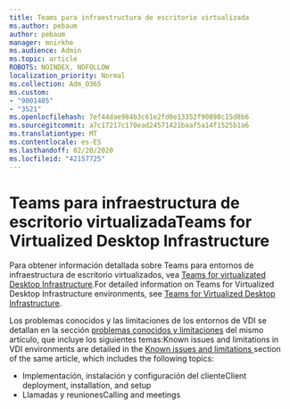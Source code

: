 ```yaml
---
title: Teams para infraestructura de escritorio virtualizada
ms.author: pebaum
author: pebaum
manager: mnirkhe
ms.audience: Admin
ms.topic: article
ROBOTS: NOINDEX, NOFOLLOW
localization_priority: Normal
ms.collection: Adm_O365
ms.custom:
- "9001485"
- "3521"
ms.openlocfilehash: 7ef44dae984b3c61e2fd0e13352f90898c15d8b6
ms.sourcegitcommit: a7c17217c170ead24571421baaf5a14f1525b1a6
ms.translationtype: MT
ms.contentlocale: es-ES
ms.lasthandoff: 02/20/2020
ms.locfileid: "42157725"
---
```

# <a name="teams-for-virtualized-desktop-infrastructure"></a><span data-ttu-id="62071-102">Teams para infraestructura de escritorio virtualizada</span><span class="sxs-lookup"><span data-stu-id="62071-102">Teams for Virtualized Desktop Infrastructure</span></span>

<span data-ttu-id="62071-103">Para obtener información detallada sobre Teams para entornos de infraestructura de escritorio virtualizados, vea [Teams for virtualizated Desktop Infrastructure](https://docs.microsoft.com/en-us/microsoftteams/teams-for-vdi).</span><span class="sxs-lookup"><span data-stu-id="62071-103">For detailed information on Teams for Virtualized Desktop Infrastructure environments, see [Teams for Virtualized Desktop Infrastructure](https://docs.microsoft.com/en-us/microsoftteams/teams-for-vdi).</span></span>

<span data-ttu-id="62071-104">Los problemas conocidos y las limitaciones de los entornos de VDI se detallan en la sección [problemas conocidos y limitaciones](https://docs.microsoft.com/en-us/microsoftteams/teams-for-vdi#known-issues-and-limitations) del mismo artículo, que incluye los siguientes temas:</span><span class="sxs-lookup"><span data-stu-id="62071-104">Known issues and limitations in VDI environments are detailed in the [Known issues and limitations ](https://docs.microsoft.com/en-us/microsoftteams/teams-for-vdi#known-issues-and-limitations) section of the same article, which includes the following topics:</span></span>
 - <span data-ttu-id="62071-105">Implementación, instalación y configuración del cliente</span><span class="sxs-lookup"><span data-stu-id="62071-105">Client deployment, installation, and setup</span></span>
 - <span data-ttu-id="62071-106">Llamadas y reuniones</span><span class="sxs-lookup"><span data-stu-id="62071-106">Calling and meetings</span></span>